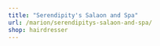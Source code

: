 ```yaml
---
title: "Serendipity's Salaon and Spa"
url: /marion/serendipitys-salaon-and-spa/
shop: hairdresser
---
```

